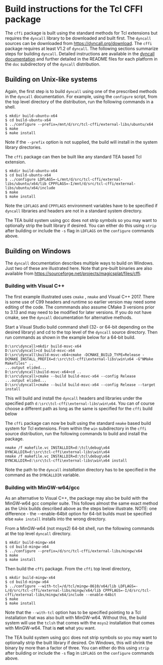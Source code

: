 # Build instructions for the Tcl CFFI package

The `cffi` package is built using the standard methods for Tcl extensions
but requires the `dyncall` library to be downloaded and built first.
The `dyncall` sources can be downloaded from https://dyncall.org/download.
The `cffi` package requires at least V1.2 of `dyncall`. The following sections
summarize steps for building `dyncall`. Detailed instructions are available in the
[dyncall documentation](https://dyncall.org/docs/manual/manualse3.html#x4-140003.4)
and further detailed in the README files for each platform in the `doc` subdirectory
of the `dyncall` distribution.

## Building on Unix-like systems

Again, the first step is to build `dyncall` using one of the prescribed methods
in the `dyncall` documentation. For example, using the `configure` script, from
 the top level directory of the distribution, run the following commands in a shell.

```
$ mkdir build-ubuntu-x64
$ cd build-ubuntu-x64
$ ../configure --prefix=/mnt/d/src/tcl-cffi/external-libs/ubuntu/x64
$ make
$ make install
```

Note if the `--prefix` option is not supplied, the build will install in the
system library directories.

The `cffi` package can then be built like any standard TEA based Tcl extension.

```
$ mkdir build-ubuntu-x64
$ cd build-ubuntu-x64
$ ../configure LDFLAGS=-L/mnt/d/src/tcl-cffi/external-libs/ubuntu/x64/lib CPPFLAGS=-I/mnt/d/src/tcl-cffi/external-libs/ubuntu/x64/include 
$ make
$ make install
```

Note the `LDFLAGS` and `CPPFLAGS` environment variables have to be specified if
`dyncall` libraries and headers are not in a standard system directory.

The TEA build system using gcc does not strip symbols so you may want to
optionally strip the built library if desired. You can either do this using
`strip` after building or include the `-s` flag in `LDFLAGS` on the `configure`
commands above.


## Building on Windows

The `dyncall` documentation describes multiple ways to build on Windows. Just
two of these are illustrated here. Note that pre-built binaries are also
available from https://sourceforge.net/projects/magicsplat/files/cffi.

### Building with Visual C++

The first example illustrated uses `cmake` , `nmake` and Visual C++ 2017. There
is some use of C99 headers and runtime so earlier version may need some editing
of the code. The commmands also assume CMake 3 versions prior to 3.13 and may need to
be modified for later versions. If you do not have cmake, see the `dyncall`
documentation for alternative methods.

Start a Visual Studio build command shell (32- or 64-bit depending on the
desired library) and cd to the top level of the `dyncall` source directory.
Then run commands as shown in the example below for a 64-bit build.

```
D:\src\dyncall>mkdir build-msvc-x64
D:\src\dyncall>cd build-msvc-x64
D:\src\dyncall\build-msvc-x64>cmake -DCMAKE_BUILD_TYPE=Release -DCMAKE_INSTALL_PREFIX=d:\src\tcl-cffi\external-libs\win\x64 -G"NMake Makefiles" ..
...output elided...
D:\src\dyncall\build-msvc-x64>cd ..
D:\src\dyncall>cmake --build build-msvc-x64 --config Release
...output elided...
D:\src\dyncall>cmake --build build-msvc-x64 --config Release --target install
```

This will build and install the `dyncall` headers and libraries under the specified
path `d:\src\tcl-cffi\external-libs\win\x64`. You can of course choose a different
path as long as the same is specified for the `cffi` build below

The `cffi` package can now be built using the standard `nmake` based build system
for Tcl extensions. From within the `win` subdirectory in the `cffi` source
distribution, run the following commands to build and install the package.

```
nmake /f makefile.vc INSTALLDIR=d:\tcl\debug\x64 DYNCALLDIR=d:\src\tcl-cffi\external-libs\win\x64
nmake /f makefile.vc INSTALLDIR=d:\tcl\debug\x64 DYNCALLDIR=d:\src\tcl-cffi\external-libs\win\x64 install
```

Note the path to the `dyncall` *installation* directory has to be specified in
the command as the `DYNCALLDIR` variable.

### Building with MinGW-w64/gcc

As an alternative to Visual C++, the package may also be build with the
MinGW-w64 gcc compiler suite. This follows almost the same exact method as the
Unix builds described above as the steps below illustrate. NOTE: one
difference - the --enable-64bit option for 64-bit builds must be specified else
`make install` installs into the wrong directory.

From a MinGW-w64 (not msys2) 64-bit shell, run the following commands at the top level
`dyncall` directory. 

```
$ mkdir build-mingw-x64
$ cd build-mingw-x64
$ ../configure --prefix=/d/src/tcl-cffi/external-libs/mingw/x64
$ make
$ make install
```

Then build the `cffi` package. From the `cffi` top level directory,

```
$ mkdir build-mingw-x64
$ cd build-mingw-x64
$ ../configure --with-tcl=/d/tcl/mingw-8610/x64/lib LDFLAGS=-L/d/src/tcl-cffi/external-libs/mingw/x64/lib CPPFLAGS=-I/d/src/tcl-cffi/external-libs/mingw/x64/include --enable-64bit
$ make
$ make install
```

Note that the `--with-tcl` option has to be specified pointing to a Tcl
installation that was also built with MinGW-w64. Without this, the build system
will use the `tclsh` that comes with the `msys2` installation that comes with
MinGW-w64. That is **not** what you want.

The TEA build system using gcc does not strip symbols so you may want to optionally
strip the built library if desired. On Windows, this will shrink the binary by
more than a factor of three. You can either do this using `strip` after building
or include the `-s` flag in `LDFLAGS` on the `configure` commands above.
